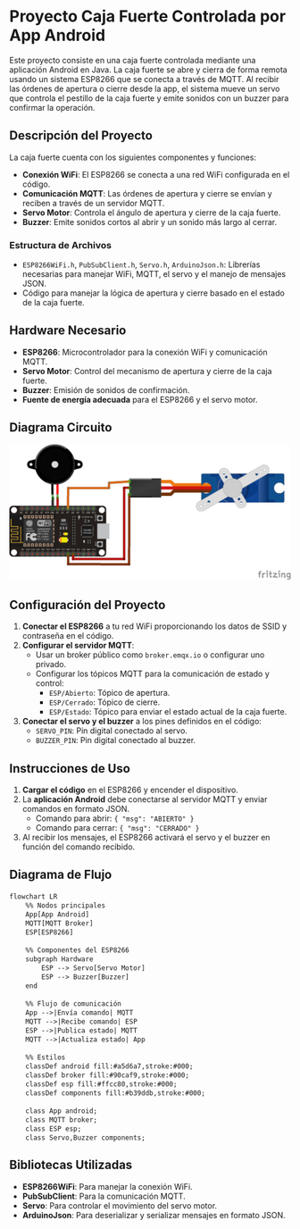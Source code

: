 # Proyecto Caja Fuerte Controlada por App Android

Este proyecto consiste en una caja fuerte controlada mediante una aplicación Android en Java. La caja fuerte se abre y cierra de forma remota usando un sistema ESP8266 que se conecta a través de MQTT. Al recibir las órdenes de apertura o cierre desde la app, el sistema mueve un servo que controla el pestillo de la caja fuerte y emite sonidos con un buzzer para confirmar la operación.

## Descripción del Proyecto

La caja fuerte cuenta con los siguientes componentes y funciones:

-   **Conexión WiFi**: El ESP8266 se conecta a una red WiFi configurada en el código.
-   **Comunicación MQTT**: Las órdenes de apertura y cierre se envían y reciben a través de un servidor MQTT.
-   **Servo Motor**: Controla el ángulo de apertura y cierre de la caja fuerte.
-   **Buzzer**: Emite sonidos cortos al abrir y un sonido más largo al cerrar.

### Estructura de Archivos

-   `ESP8266WiFi.h`, `PubSubClient.h`, `Servo.h`, `ArduinoJson.h`: Librerías necesarias para manejar WiFi, MQTT, el servo y el manejo de mensajes JSON.
-   Código para manejar la lógica de apertura y cierre basado en el estado de la caja fuerte.

## Hardware Necesario

-   **ESP8266**: Microcontrolador para la conexión WiFi y comunicación MQTT.
-   **Servo Motor**: Control del mecanismo de apertura y cierre de la caja fuerte.
-   **Buzzer**: Emisión de sonidos de confirmación.
-   **Fuente de energía adecuada** para el ESP8266 y el servo motor.

## Diagrama Circuito
![circuito](circuito.png)

## Configuración del Proyecto
1.  **Conectar el ESP8266** a tu red WiFi proporcionando los datos de SSID y contraseña en el código.
2.  **Configurar el servidor MQTT**:
    -   Usar un broker público como `broker.emqx.io` o configurar uno privado.
    -   Configurar los tópicos MQTT para la comunicación de estado y control:
        -   `ESP/Abierto`: Tópico de apertura.
        -   `ESP/Cerrado`: Tópico de cierre.
        -   `ESP/Estado`: Tópico para enviar el estado actual de la caja fuerte.
3.  **Conectar el servo y el buzzer** a los pines definidos en el código:
    -   `SERVO_PIN`: Pin digital conectado al servo.
    -   `BUZZER_PIN`: Pin digital conectado al buzzer.

## Instrucciones de Uso

1.  **Cargar el código** en el ESP8266 y encender el dispositivo.
2.  La **aplicación Android** debe conectarse al servidor MQTT y enviar comandos en formato JSON.
    -   Comando para abrir: `{ "msg": "ABIERTO" }`
    -   Comando para cerrar: `{ "msg": "CERRADO" }`
3.  Al recibir los mensajes, el ESP8266 activará el servo y el buzzer en función del comando recibido.


## Diagrama de Flujo

```mermaid
flowchart LR
    %% Nodos principales
    App[App Android] 
    MQTT[MQTT Broker]
    ESP[ESP8266]
    
    %% Componentes del ESP8266
    subgraph Hardware
        ESP --> Servo[Servo Motor]
        ESP --> Buzzer[Buzzer]
    end
    
    %% Flujo de comunicación
    App -->|Envía comando| MQTT
    MQTT -->|Recibe comando| ESP
    ESP -->|Publica estado| MQTT
    MQTT -->|Actualiza estado| App

    %% Estilos
    classDef android fill:#a5d6a7,stroke:#000;
    classDef broker fill:#90caf9,stroke:#000;
    classDef esp fill:#ffcc80,stroke:#000;
    classDef components fill:#b39ddb,stroke:#000;
    
    class App android;
    class MQTT broker;
    class ESP esp;
    class Servo,Buzzer components;
```

## Bibliotecas Utilizadas

-   **ESP8266WiFi**: Para manejar la conexión WiFi.
-   **PubSubClient**: Para la comunicación MQTT.
-   **Servo**: Para controlar el movimiento del servo motor.
-   **ArduinoJson**: Para deserializar y serializar mensajes en formato JSON.
